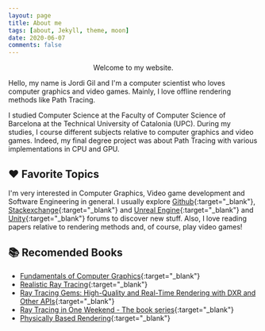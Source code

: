 ```yaml
---
layout: page
title: About me
tags: [about, Jekyll, theme, moon]
date: 2020-06-07
comments: false
---
```


<center><a> Welcome to my website. </a> </center>

Hello, my name is Jordi Gil and I'm a computer scientist who loves computer graphics and video games. Mainly, I love offline rendering methods like Path Tracing.

I studied Computer Science at the Faculty of Computer Science of Barcelona at the Technical University of Catalonia (UPC). During my studies, I course different subjects relative to computer graphics and video games. Indeed, my final degree project was about Path Tracing with various implementations in CPU and GPU.

## :heart: Favorite Topics

I'm very interested in Computer Graphics, Video game development and Software Engineering in general. I usually explore [Github](https://github.com/){:target="_blank"}, [Stackexchange](https://computergraphics.stackexchange.com/){:target="_blank"} and [Unreal Engine](https://forums.unrealengine.com/){:target="_blank"} and [Unity](https://forum.unity.com/){:target="_blank"} forums to discover new stuff. Also, I love reading papers relative to rendering methods and, of course, play video games!

## :books: Recomended Books

* [Fundamentals of Computer Graphics](https://www.amazon.es/Fundamentals-Computer-Graphics-Peter-Shirley/dp/1568814690){:target="_blank"}
* [Realistic Ray Tracing](https://www.amazon.es/Realistic-Tracing-Second-Peter-Shirley/dp/1568811985){:target="_blank"}
* [Ray Tracing Gems: High-Quality and Real-Time Rendering with DXR and Other APIs](http://www.realtimerendering.com/raytracinggems/){:target="_blank"}
* [Ray Tracing in One Weekend - The book series](https://raytracing.github.io/){:target="_blank"}
* [Physically Based Rendering](https://www.pbrt.org/){:target="_blank"}
